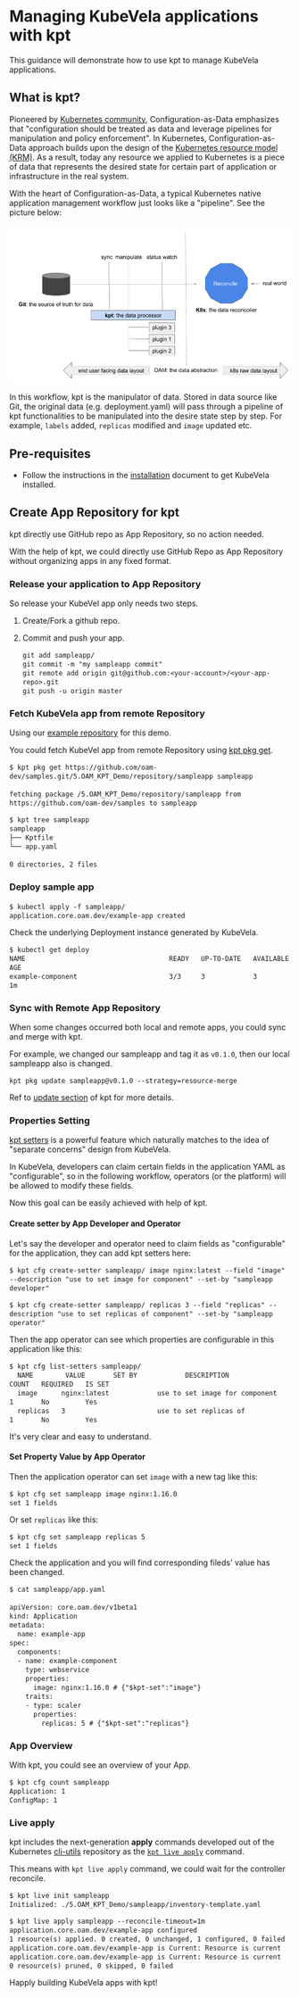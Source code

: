 # Managing KubeVela applications with kpt

This guidance will demonstrate how to use kpt to manage KubeVela applications.

## What is kpt?

Pioneered by [Kubernetes
community](https://twitter.com/bgrant0607/status/1221485437153243137),
Configuration-as-Data emphasizes that "configuration should be treated as data
and leverage pipelines for manipulation and policy enforcement". 
In Kubernetes, Configuration-as-Data approach builds upon the design of the
[Kubernetes resource model
(KRM)](https://github.com/kubernetes/community/blob/master/contributors/design-proposals/architecture/resource-management.md).
As a result, today any resource we applied to Kubernetes is a piece of data that
represents the desired state for certain part of application or infrastructure
in the real system.

With the heart of Configuration-as-Data, a typical Kubernetes native application
management workflow just looks like a "pipeline". See the picture below:

![img](./assets/kpt_vela.png)

In this workflow, kpt is the manipulator of data. Stored in data source like
Git, the original data (e.g. deployment.yaml) will pass through a pipeline of
kpt functionalities to be manipulated into the desire state step by step. 
For example, `labels` added, `replicas` modified and `image` updated etc. 

## Pre-requisites

* Follow the instructions in the
[installation](https://kubevela.io/docs/install) document to get KubeVela
installed.

## Create App Repository for kpt

kpt directly use GitHub repo as App Repository, so no action needed.

With the help of kpt, we could directly use GitHub Repo as App Repository
without organizing apps in any fixed format.

### Release your application to App Repository

So release your KubeVel app only needs two steps.

1. Create/Fork a github repo.

2. Commit and push your app.
    ```shell
    git add sampleapp/
    git commit -m "my sampleapp commit"
    git remote add origin git@github.com:<your-account>/<your-app-repo>.git
    git push -u origin master
    ```

### Fetch KubeVela app from remote Repository

Using our [example
repository](https://github.com/oam-dev/samples/tree/master/5.OAM_KPT_Demo/repository/)
for this demo.

You could fetch KubeVel app from remote Repository using [kpt pkg
get](https://googlecontainertools.github.io/kpt/reference/pkg/get/).

```shell
$ kpt pkg get https://github.com/oam-dev/samples.git/5.OAM_KPT_Demo/repository/sampleapp sampleapp

fetching package /5.OAM_KPT_Demo/repository/sampleapp from https://github.com/oam-dev/samples to sampleapp
```

```shell
$ kpt tree sampleapp
sampleapp
├── Kptfile
└── app.yaml

0 directories, 2 files
```

### Deploy sample app

```shell
$ kubectl apply -f sampleapp/
application.core.oam.dev/example-app created
```
Check the underlying Deployment instance generated by KubeVela.

```shell
$ kubectl get deploy
NAME                                    READY   UP-TO-DATE   AVAILABLE   AGE
example-component                       3/3     3            3           1m
```

### Sync with Remote App Repository

When some changes occurred both local and remote apps, you could sync and merge
with kpt.

For example, we changed our sampleapp and tag it as `v0.1.0`, then our local
sampleapp also is changed.

```shell
kpt pkg update sampleapp@v0.1.0 --strategy=resource-merge
```

Ref to [update
section](https://googlecontainertools.github.io/kpt/guides/consumer/update/#commit-local-changes)
of kpt for more details.


### Properties Setting

[kpt setters](https://googlecontainertools.github.io/kpt/guides/consumer/set/)
is a powerful feature which naturally matches to the idea of "separate concerns"
design from KubeVela.

In KubeVela, developers can claim certain fields in the application YAML as
"configurable", so in the following workflow, operators (or the platform) will
be allowed to modify these fields.

Now this goal can be easily achieved with help of kpt.

#### Create setter by App Developer and Operator

Let's say the developer and operator need to claim fields as "configurable" for the
application, they can add kpt setters here:

```shell
$ kpt cfg create-setter sampleapp/ image nginx:latest --field "image" --description "use to set image for component" --set-by "sampleapp developer"
```
```shell
$ kpt cfg create-setter sampleapp/ replicas 3 --field "replicas" --description "use to set replicas of component" --set-by "sampleapp operator"
```

Then the app operator can see which properties are configurable in this application like this:

```shell
$ kpt cfg list-setters sampleapp/
  NAME        VALUE       SET BY            DESCRIPTION             COUNT   REQUIRED   IS SET
  image      nginx:latest            use to set image for component   1       No         Yes
  replicas   3                       use to set replicas of           1       No         Yes
```

It's very clear and easy to understand.

#### Set Property Value by App Operator

Then the application operator can set `image` with a new tag like this:
```shell
$ kpt cfg set sampleapp image nginx:1.16.0
set 1 fields
```
Or set `replicas` like this:
```shell
$ kpt cfg set sampleapp replicas 5
set 1 fields
```

Check the application and you will find corresponding fileds' value has been changed.

```shell
$ cat sampleapp/app.yaml

apiVersion: core.oam.dev/v1beta1
kind: Application
metadata:
  name: example-app
spec:
  components:
  - name: example-component
    type: webservice
    properties:
      image: nginx:1.16.0 # {"$kpt-set":"image"}
    traits:
    - type: scaler
      properties:
        replicas: 5 # {"$kpt-set":"replicas"}
```

### App Overview

With kpt, you could see an overview of your App.

```shell
$ kpt cfg count sampleapp
Application: 1
ConfigMap: 1
```

### Live apply

kpt includes the next-generation **apply** commands developed out of the
Kubernetes [cli-utils](https://github.com/kubernetes-sigs/cli-utils) repository
as the [`kpt live
apply`](https://googlecontainertools.github.io/kpt/reference/live/apply)
command.

This means with `kpt live apply` command, we could wait for the controller reconcile.

```shell
$ kpt live init sampleapp
Initialized: ./5.OAM_KPT_Demo/sampleapp/inventory-template.yaml
```

```shell
$ kpt live apply sampleapp --reconcile-timeout=1m 
application.core.oam.dev/example-app configured
1 resource(s) applied. 0 created, 0 unchanged, 1 configured, 0 failed
application.core.oam.dev/example-app is Current: Resource is current
application.core.oam.dev/example-app is Current: Resource is current
0 resource(s) pruned, 0 skipped, 0 failed
```

Happly building KubeVela apps with kpt!
